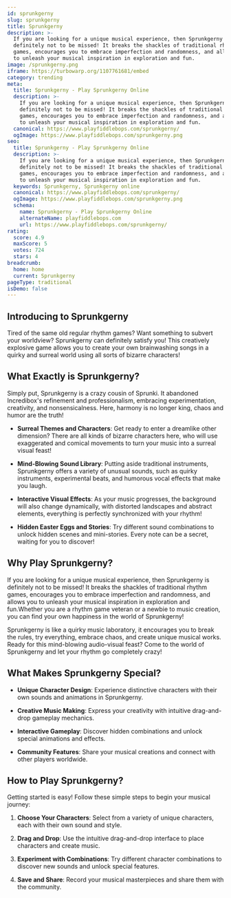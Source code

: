 ```yaml
---
id: sprunkgerny
slug: sprunkgerny
title: Sprunkgerny
description: >-
  If you are looking for a unique musical experience, then Sprunkgerny is
  definitely not to be missed! It breaks the shackles of traditional rhythm
  games, encourages you to embrace imperfection and randomness, and allows you
  to unleash your musical inspiration in exploration and fun.
image: /sprunkgerny.png
iframe: https://turbowarp.org/1107761681/embed
category: trending
meta:
  title: Sprunkgerny - Play Sprunkgerny Online
  description: >-
    If you are looking for a unique musical experience, then Sprunkgerny is
    definitely not to be missed! It breaks the shackles of traditional rhythm
    games, encourages you to embrace imperfection and randomness, and allows you
    to unleash your musical inspiration in exploration and fun.
  canonical: https://www.playfiddlebops.com/sprunkgerny/
  ogImage: https://www.playfiddlebops.com/sprunkgerny.png
seo:
  title: Sprunkgerny - Play Sprunkgerny Online
  description: >-
    If you are looking for a unique musical experience, then Sprunkgerny is
    definitely not to be missed! It breaks the shackles of traditional rhythm
    games, encourages you to embrace imperfection and randomness, and allows you
    to unleash your musical inspiration in exploration and fun.
  keywords: Sprunkgerny, Sprunkgerny online
  canonical: https://www.playfiddlebops.com/sprunkgerny/
  ogImage: https://www.playfiddlebops.com/sprunkgerny.png
  schema:
    name: Sprunkgerny - Play Sprunkgerny Online
    alternateName: playfiddlebops.com
    url: https://www.playfiddlebops.com/sprunkgerny/
rating:
  score: 4.9
  maxScore: 5
  votes: 724
  stars: 4
breadcrumb:
  home: home
  current: Sprunkgerny
pageType: traditional
isDemo: false
---
```


## Introducing to Sprunkgerny

Tired of the same old regular rhythm games? Want something to subvert your worldview? Sprunkgerny can definitely satisfy you! This creatively explosive game allows you to create your own brainwashing songs in a quirky and surreal world using all sorts of bizarre characters!

## What Exactly is Sprunkgerny?

Simply put, Sprunkgerny is a crazy cousin of Sprunki. It abandoned Incredibox's refinement and professionalism, embracing experimentation, creativity, and nonsensicalness. Here, harmony is no longer king, chaos and humor are the truth!

- **Surreal Themes and Characters**: Get ready to enter a dreamlike other dimension? There are all kinds of bizarre characters here, who will use exaggerated and comical movements to turn your music into a surreal visual feast!

- **Mind-Blowing Sound Library**: Putting aside traditional instruments, Sprunkgerny offers a variety of unusual sounds, such as quirky instruments, experimental beats, and humorous vocal effects that make you laugh.

- **Interactive Visual Effects**: As your music progresses, the background will also change dynamically, with distorted landscapes and abstract elements, everything is perfectly synchronized with your rhythm!

- **Hidden Easter Eggs and Stories**: Try different sound combinations to unlock hidden scenes and mini-stories. Every note can be a secret, waiting for you to discover!

## Why Play Sprunkgerny?

If you are looking for a unique musical experience, then Sprunkgerny is definitely not to be missed! It breaks the shackles of traditional rhythm games, encourages you to embrace imperfection and randomness, and allows you to unleash your musical inspiration in exploration and fun.Whether you are a rhythm game veteran or a newbie to music creation, you can find your own happiness in the world of Sprunkgerny!

Sprunkgerny is like a quirky music laboratory, it encourages you to break the rules, try everything, embrace chaos, and create unique musical works. Ready for this mind-blowing audio-visual feast? Come to the world of Sprunkgerny and let your rhythm go completely crazy!

## What Makes Sprunkgerny Special?

- **Unique Character Design**: Experience distinctive characters with their own sounds and animations in Sprunkgerny.

- **Creative Music Making**: Express your creativity with intuitive drag-and-drop gameplay mechanics.

- **Interactive Gameplay**: Discover hidden combinations and unlock special animations and effects.

- **Community Features**: Share your musical creations and connect with other players worldwide.

## How to Play Sprunkgerny?

Getting started is easy! Follow these simple steps to begin your musical journey:

1. **Choose Your Characters**: Select from a variety of unique characters, each with their own sound and style.

1. **Drag and Drop**: Use the intuitive drag-and-drop interface to place characters and create music.

1. **Experiment with Combinations**: Try different character combinations to discover new sounds and unlock special features.

1. **Save and Share**: Record your musical masterpieces and share them with the community.
